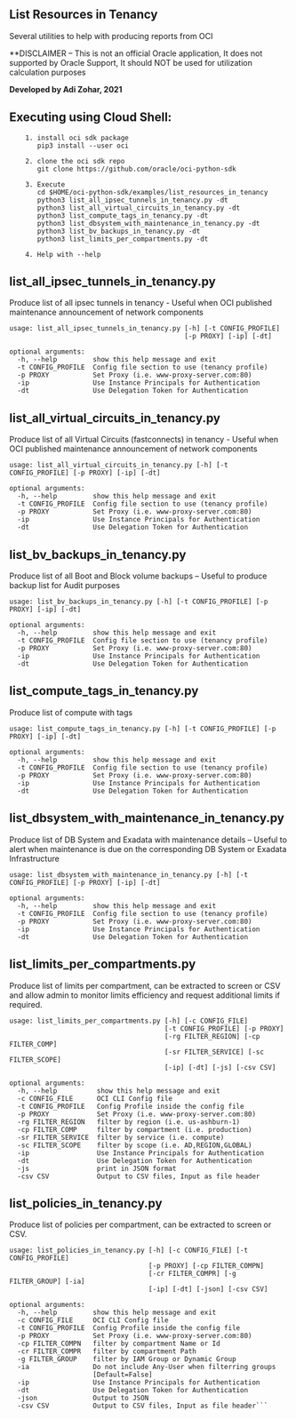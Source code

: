 ## List Resources in Tenancy

Several utilities to help with producing reports from OCI

**DISCLAIMER – This is not an official Oracle application,  It does not supported by Oracle Support, It should NOT be used for utilization calculation purposes

**Developed by Adi Zohar, 2021**

## Executing using Cloud Shell:
```
    1. install oci sdk package
       pip3 install --user oci

    2. clone the oci sdk repo
       git clone https://github.com/oracle/oci-python-sdk

    3. Execute
       cd $HOME/oci-python-sdk/examples/list_resources_in_tenancy
       python3 list_all_ipsec_tunnels_in_tenancy.py -dt
       python3 list_all_virtual_circuits_in_tenancy.py -dt
       python3 list_compute_tags_in_tenancy.py -dt
       python3 list_dbsystem_with_maintenance_in_tenancy.py -dt
       python3 list_bv_backups_in_tenancy.py -dt
       python3 list_limits_per_compartments.py -dt

    4. Help with --help
```

## list_all_ipsec_tunnels_in_tenancy.py
Produce list of all ipsec tunnels in tenancy  - Useful when OCI published maintenance announcement of network components

```
usage: list_all_ipsec_tunnels_in_tenancy.py [-h] [-t CONFIG_PROFILE]
                                            [-p PROXY] [-ip] [-dt]

optional arguments:
  -h, --help         show this help message and exit
  -t CONFIG_PROFILE  Config file section to use (tenancy profile)
  -p PROXY           Set Proxy (i.e. www-proxy-server.com:80)
  -ip                Use Instance Principals for Authentication
  -dt                Use Delegation Token for Authentication
```

## list_all_virtual_circuits_in_tenancy.py 
Produce list of all Virtual Circuits (fastconnects) in tenancy - Useful when OCI published maintenance announcement of network components

```
usage: list_all_virtual_circuits_in_tenancy.py [-h] [-t CONFIG_PROFILE] [-p PROXY] [-ip] [-dt]

optional arguments:
  -h, --help         show this help message and exit
  -t CONFIG_PROFILE  Config file section to use (tenancy profile)
  -p PROXY           Set Proxy (i.e. www-proxy-server.com:80)
  -ip                Use Instance Principals for Authentication
  -dt                Use Delegation Token for Authentication
```

## list_bv_backups_in_tenancy.py
Produce list of all Boot and Block volume backups – Useful to produce backup list for Audit purposes

```
usage: list_bv_backups_in_tenancy.py [-h] [-t CONFIG_PROFILE] [-p PROXY] [-ip] [-dt]

optional arguments:
  -h, --help         show this help message and exit
  -t CONFIG_PROFILE  Config file section to use (tenancy profile)
  -p PROXY           Set Proxy (i.e. www-proxy-server.com:80)
  -ip                Use Instance Principals for Authentication
  -dt                Use Delegation Token for Authentication

```

## list_compute_tags_in_tenancy.py
Produce list of compute with tags

```
usage: list_compute_tags_in_tenancy.py [-h] [-t CONFIG_PROFILE] [-p PROXY] [-ip] [-dt]

optional arguments:
  -h, --help         show this help message and exit
  -t CONFIG_PROFILE  Config file section to use (tenancy profile)
  -p PROXY           Set Proxy (i.e. www-proxy-server.com:80)
  -ip                Use Instance Principals for Authentication
  -dt                Use Delegation Token for Authentication
```

## list_dbsystem_with_maintenance_in_tenancy.py
Produce list of DB System and Exadata with maintenance details – Useful to alert when maintenance is due on the corresponding DB System or Exadata Infrastructure

```
usage: list_dbsystem_with_maintenance_in_tenancy.py [-h] [-t CONFIG_PROFILE] [-p PROXY] [-ip] [-dt]

optional arguments:
  -h, --help         show this help message and exit
  -t CONFIG_PROFILE  Config file section to use (tenancy profile)
  -p PROXY           Set Proxy (i.e. www-proxy-server.com:80)
  -ip                Use Instance Principals for Authentication
  -dt                Use Delegation Token for Authentication
```

## list_limits_per_compartments.py
Produce list of limits per compartment, can be extracted to screen or CSV and allow admin to monitor limits efficiency and request additional limits if required.

```
usage: list_limits_per_compartments.py [-h] [-c CONFIG_FILE]
                                       [-t CONFIG_PROFILE] [-p PROXY]
                                       [-rg FILTER_REGION] [-cp FILTER_COMP]
                                       [-sr FILTER_SERVICE] [-sc FILTER_SCOPE]
                                       [-ip] [-dt] [-js] [-csv CSV]

optional arguments:
  -h, --help          show this help message and exit
  -c CONFIG_FILE      OCI CLI Config file
  -t CONFIG_PROFILE   Config Profile inside the config file
  -p PROXY            Set Proxy (i.e. www-proxy-server.com:80)
  -rg FILTER_REGION   filter by region (i.e. us-ashburn-1)
  -cp FILTER_COMP     filter by compartment (i.e. production)
  -sr FILTER_SERVICE  filter by service (i.e. compute)
  -sc FILTER_SCOPE    filter by scope (i.e. AD,REGION,GLOBAL)
  -ip                 Use Instance Principals for Authentication
  -dt                 Use Delegation Token for Authentication
  -js                 print in JSON format
  -csv CSV            Output to CSV files, Input as file header

```

## list_policies_in_tenancy.py
Produce list of policies per compartment, can be extracted to screen or CSV.

```
usage: list_policies_in_tenancy.py [-h] [-c CONFIG_FILE] [-t CONFIG_PROFILE]
                                   [-p PROXY] [-cp FILTER_COMPN]
                                   [-cr FILTER_COMPR] [-g FILTER_GROUP] [-ia]
                                   [-ip] [-dt] [-json] [-csv CSV]

optional arguments:
  -h, --help         show this help message and exit
  -c CONFIG_FILE     OCI CLI Config file
  -t CONFIG_PROFILE  Config Profile inside the config file
  -p PROXY           Set Proxy (i.e. www-proxy-server.com:80)
  -cp FILTER_COMPN   filter by compartment Name or Id
  -cr FILTER_COMPR   filter by compartment Path
  -g FILTER_GROUP    filter by IAM Group or Dynamic Group
  -ia                Do not include Any-User when filterring groups
                     [Default=False]
  -ip                Use Instance Principals for Authentication
  -dt                Use Delegation Token for Authentication
  -json              Output to JSON
  -csv CSV           Output to CSV files, Input as file header```
```